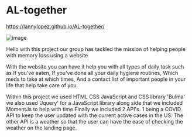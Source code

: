 # AL-together
https://lannylopez.github.io/AL-together/

![image](https://user-images.githubusercontent.com/89046934/167981112-a18ad7c1-58e4-473d-bf67-159f78577d99.png)


Hello with this project our group has tackled the mission of helping people with memory loss using a website 

With the website you can have it help you with all types of daily task such as If you've eaten, If you've done all your daily hygiene routines, Which meds to take at which times, And a contact list of important people in your life that help take care of you.

Within this project we used HTML CSS JavaScript and CSS library 'Bulma' we also used 'Jquery' for a JavaScript library along side that we included MomentJs to help with time Finally we included 2 API's. 1 being a COVID API to keep the user updated with the current active cases in the US. The other API is a weather so that the user can have the ease of checking the weather on the landing page.

